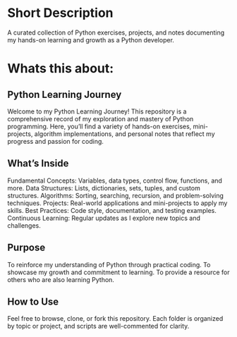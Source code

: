 # Short Description
A curated collection of Python exercises, projects, and notes documenting my hands-on learning and growth as a Python developer.

# Whats this about:
## Python Learning Journey
Welcome to my Python Learning Journey!
This repository is a comprehensive record of my exploration and mastery of Python programming. Here, you’ll find a variety of hands-on exercises, mini-projects, algorithm implementations, and personal notes that reflect my progress and passion for coding.

## What’s Inside
Fundamental Concepts: Variables, data types, control flow, functions, and more.
Data Structures: Lists, dictionaries, sets, tuples, and custom structures.
Algorithms: Sorting, searching, recursion, and problem-solving techniques.
Projects: Real-world applications and mini-projects to apply my skills.
Best Practices: Code style, documentation, and testing examples.
Continuous Learning: Regular updates as I explore new topics and challenges.

## Purpose
To reinforce my understanding of Python through practical coding.
To showcase my growth and commitment to learning.
To provide a resource for others who are also learning Python.
## How to Use
Feel free to browse, clone, or fork this repository.
Each folder is organized by topic or project, and scripts are well-commented for clarity.
